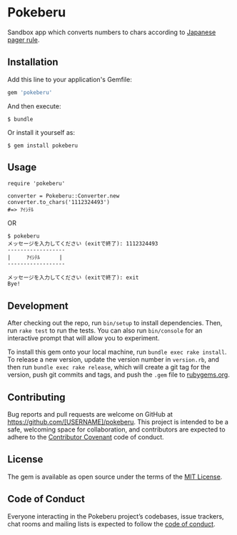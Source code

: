 # Pokeberu

Sandbox app which converts numbers to chars according to [Japanese pager rule](https://ja.wikipedia.org/wiki/2%E3%82%BF%E3%83%83%E3%83%81%E5%85%A5%E5%8A%9B).

## Installation

Add this line to your application's Gemfile:

```ruby
gem 'pokeberu'
```

And then execute:

    $ bundle

Or install it yourself as:

    $ gem install pokeberu

## Usage

```
require 'pokeberu'

converter = Pokeberu::Converter.new
converter.to_chars('1112324493')
#=> ｱｲｼﾃﾙ
```

OR

```
$ pokeberu
メッセージを入力してください (exitで終了): 1112324493
------------------
|     ｱｲｼﾃﾙ      |
------------------

メッセージを入力してください (exitで終了): exit
Bye!
```

## Development

After checking out the repo, run `bin/setup` to install dependencies. Then, run `rake test` to run the tests. You can also run `bin/console` for an interactive prompt that will allow you to experiment.

To install this gem onto your local machine, run `bundle exec rake install`. To release a new version, update the version number in `version.rb`, and then run `bundle exec rake release`, which will create a git tag for the version, push git commits and tags, and push the `.gem` file to [rubygems.org](https://rubygems.org).

## Contributing

Bug reports and pull requests are welcome on GitHub at https://github.com/[USERNAME]/pokeberu. This project is intended to be a safe, welcoming space for collaboration, and contributors are expected to adhere to the [Contributor Covenant](http://contributor-covenant.org) code of conduct.

## License

The gem is available as open source under the terms of the [MIT License](https://opensource.org/licenses/MIT).

## Code of Conduct

Everyone interacting in the Pokeberu project’s codebases, issue trackers, chat rooms and mailing lists is expected to follow the [code of conduct](https://github.com/JunichiIto/pokeberu/blob/master/CODE_OF_CONDUCT.md).
